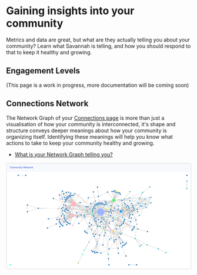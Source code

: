 # Gaining insights into your community

Metrics and data are great, but what are they actually telling you about your community? Learn what Savannah is telling, and how you should respond to that to keep it healthy and growing.

## Engagement Levels

(This page is a work in progress, more documentation will be coming soon)

## Connections Network

The Network Graph of your [Connections page](../pages/connections/) is more than just a visualisation of how your community is interconnected, it's shape and structure conveys deeper meanings about how your community is organizing itself. Identifying these meanings will help you know what actions to take to keep your community healthy and growing.

* [What is your Network Graph telling you?](./connections/)

![Community Network Graph](../pages/connections/NetworkGraph.png)
